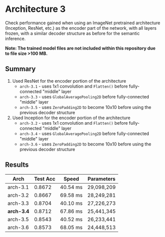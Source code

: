# Architecture 3
Check performance gained when using an ImageNet pretrained architecture (Inception, ResNet, etc.) as the encoder part of the network, with all layers frozen, with a similar decoder structure as before for the semantic inference.

**Note: The trained model files are not included within this repository due to file size >100 MB.**

## Summary
1. Used ResNet for the encoder portion of the architecture
   - `arch-3.1` - uses 1x1 convolution and `Flatten()` before fully-connected "middle" layer
   - `arch-3.3` - uses `GlobalAveragePooling2D` before fully-connected "middle" layer
   - `arch-3.5` - uses `ZeroPadding2D` to become 10x10 before using the previous decoder structure
2. Used Inception for the encoder portion of the architecture
   - `arch-3.2` - uses 1x1 convolution and `Flatten()` before fully-connected "middle" layer
   - `arch-3.4` - uses `GlobalAveragePooling2D` before fully-connected "middle" layer
   - `arch-3.6` - uses `ZeroPadding2D` to become 10x10 before using the previous decoder structure

## Results

Arch | Test Acc | Speed | Parameters
--- | --- | --- | ---
arch-3.1 | 0.8672 | 40.54 ms | 29,098,209
arch-3.2 | 0.8667 | 69.58 ms | 28,249,281
arch-3.3 | 0.8704 | 40.10 ms | 27,226,273
**arch-3.4** | 0.8712 | 67.86 ms | 25,441,345
arch-3.5 | 0.8543 | 40.52 ms | 26,233,441
arch-3.6 | 0.8573 | 68.05 ms | 24,448,513